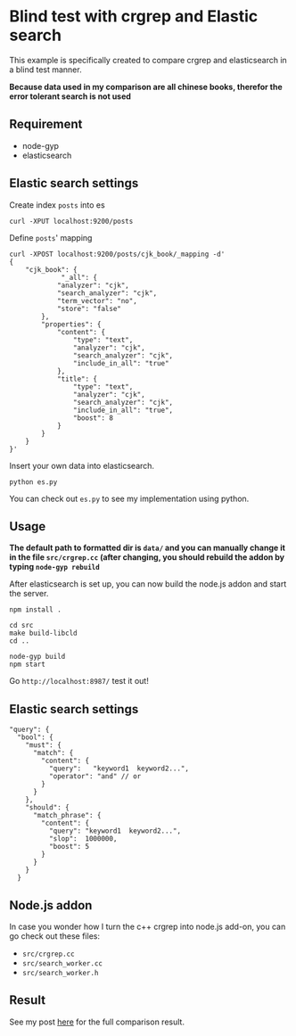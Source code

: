 # Blind test with crgrep and Elastic search

This example is specifically created to compare crgrep and elasticsearch in a blind test manner.

**Because data used in my comparison are all chinese books, therefor the error tolerant search is not used**

## Requirement

- node-gyp
- elasticsearch

## Elastic search settings

Create index `posts` into es
```
curl -XPUT localhost:9200/posts
```

Define `posts`' mapping
```
curl -XPOST localhost:9200/posts/cjk_book/_mapping -d'
{
    "cjk_book": {
             "_all": {
            "analyzer": "cjk",
            "search_analyzer": "cjk",
            "term_vector": "no",
            "store": "false"
        },
        "properties": {
            "content": {
                "type": "text",
                "analyzer": "cjk",
                "search_analyzer": "cjk",
                "include_in_all": "true"
            },
            "title": {
                "type": "text",
                "analyzer": "cjk",
                "search_analyzer": "cjk",
                "include_in_all": "true",
                "boost": 8
            }
        }
    }
}'
```
Insert your own data into elasticsearch.

```
python es.py
```
You can check out `es.py` to see my implementation using python.


## Usage

**The default path to formatted dir is `data/` and you can manually change it in the file `src/crgrep.cc` (after changing, you should rebuild the addon by typing `node-gyp rebuild`**

After elasticsearch is set up, you can now build the node.js addon and start
the server.

```
npm install .

cd src
make build-libcld
cd ..

node-gyp build
npm start
```

Go `http://localhost:8987/` test it out!

## Elastic search settings

```
"query": {
  "bool": {
    "must": {
      "match": { 
        "content": {
          "query":   "keyword1  keyword2...",
          "operator": "and" // or
        }
      }
    },
    "should": {
      "match_phrase": { 
        "content": {
          "query": "keyword1  keyword2...",
          "slop":  1000000,
          "boost": 5
        }
      }
    }      
  }
```

## Node.js addon

In case you wonder how I turn the c++ crgrep into node.js add-on, you can go check out these files:

- `src/crgrep.cc`
- `src/search_worker.cc`
- `src/search_worker.h`

## Result
See my post [here](https://cwayne.github.io/2017/04/09/More-on-crgrep) for the full comparison result.

